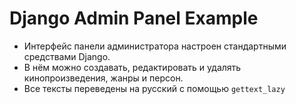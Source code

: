 # Django Admin Panel Example

- Интерфейс панели администратора настроен стандартными средствами Django.
- В нём можно создавать, редактировать и удалять кинопроизведения, жанры и персон.
- Все тексты переведены на русский с помощью `gettext_lazy`
